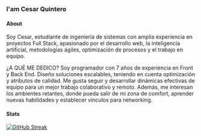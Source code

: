 ### I'am Cesar Quintero

#### About

Soy Cesar, estudiante de ingeniería de sistemas con amplia experiencia en proyectos Full Stack, apasionado por el desarrollo web, la inteligencia artificial, metodologías ágiles, optimización de procesos y el trabajo en equipo.

 ¿A QUÉ ME DEDICO?
Soy programador con 7 años de experiencia en Front y Back End. Diseño soluciones escalables, teniendo en cuenta optimización y atributos de calidad. Me gusta seguir y desarrollar dinámicas efectivas de equipo para un mejor trabajo colaborativo y remoto. Además, me interesan los ambientes retantes, donde pueda salir de mi zona de comfort, aprender nuevas habilidades y establecer vínculos para networking.

#### Stats 
[![GitHub Streak](https://github-readme-streak-stats.herokuapp.com/?user=cequintero&theme=default)](https://git.io/streak-stats)
